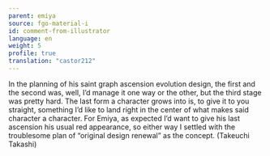```yaml
---
parent: emiya
source: fgo-material-i
id: comment-from-illustrator
language: en
weight: 5
profile: true
translation: "castor212"
---
```


In the planning of his saint graph ascension evolution design, the first and the second was, well, I’d manage it one way or the other, but the third stage was pretty hard. The last form a character grows into is, to give it to you straight, something I’d like to land right in the center of what makes said character a character.
For Emiya, as expected I’d want to give his last ascension his usual red appearance, so either way I settled with the troublesome plan of “original design renewal” as the concept. (Takeuchi Takashi)
